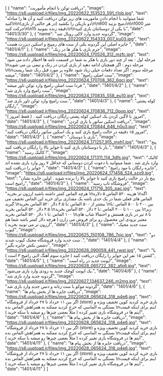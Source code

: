 [
  {
    "name": "دریافت توکن با انجام مأموریت",
    "image": "https://s6.uupload.ir/files/img_20220622_153523_591_t1ob.jpg",
    "text": "شما میتوانید با انجام دادن ماموریت های زیر توکن دریافت کنید و آن ها را مبادله کنید\n\nدو بازیکن را بکشید (در هر حالتی از بازی)\n\n800 دمیج بزنید\n\n1000 متر حرکت کنید\n\n15 دقیقه زنده بمونید\n\nبا یکی از دوستانتان بازی کنید",
    "date": "1401/3/30"
  },
  {
    "name": "گردونه جدید وارد لاکی رویال شد",
    "image": "https://s6.uupload.ir/files/img_20220622_154333_007_ku03.jpg",
    "text": "جایزه اصلی این گردونه یکی از ست های رمپیج و اسکین دیزرت هست ",
    "date": "1401/4/1"
  },
  {
    "name": "جرم بازی با هکر ها در رنک",
    "image": "https://s6.uupload.ir/files/img_20220624_170526_312_mzfc.jpg",
    "text": "مرحله  اول : بعد از چند دور بازی با هکر به شما در قسمت نامه ها اخطار داده می شود \nمرحله دوم : اگر همچنان ادامه دهید از بازی کردن در رنک و تیمی بن می شوید \n\nمرحله سوم : اگر تعداد دفعات خیلی زیاد شود علاوه بر مورد قبل  رنک شما ریست میشه",
    "date": "1401/4/2"
  },
  {
    "name": "ست اصلی رامپج",
    "image": "https://s6.uupload.ir/files/img_20220624_170708_362_6qci.jpg",
    "text": "فردا ست اصلی رامپج وارد توکن تاور میشه  ",
    "date": "1401/4/2"
  },
  {
    "name": "ست رامپج وارد بازی شد",
    "image": "https://s6.uupload.ir/files/img_20220624_170835_558_eu10.jpg",
    "text": "ست رامپج وارد توکن تاور بازی شد.",
    "date": "1401/4/3"
  },
  {
    "name": "کوله پشتی رایگان",
    "image": "https://s6.uupload.ir/files/img_20220624_170836_712_0pop.jpg",
    "text": "امروز با لاگین کردن یک اسکین کوله پشتی رایگان دریافت کنید . ( فقط امروز  )",
    "date": "1401/4/3"
  },
  {
    "name": "دریافت اسکین ساتور با بازی کردن",
    "image": "https://s6.uupload.ir/files/img_20220624_170844_646_h0u3.jpg",
    "text": "امروز ۱۵ دقیقه در حالت رامپج بازی کنید و یک اسکین ساتور رایگان دریافت کنید",
    "date": "1401/4/3"
  },
  {
    "name": "بازی با دوستان",
    "image": "https://s6.uupload.ir/files/img_20220624_171257_915_mxh1.jpg",
    "text": "پنج بار با دوستانتان بازی کنید تا جوایز بالا را رایگان دریافت کنید.",
    "date": "1401/4/3"
  },
  {
    "name": "کالبک رسید !",
    "image": "https://s6.uupload.ir/files/img_20220624_171311_114_3dfs.jpg",
    "text": "کالبک وارد بازی شد . شما میتوانید با دعوت کردن دوستانی که حداقل ۷ روز وارد بازی نشده اند جوایز را دریافت کنید ",
    "date": "1401/4/3"
  },
  {
    "name": "جایزه رایگان با مود رامپج",
    "image": "https://s6.uupload.ir/files/img_20220624_171458_524_szx9.jpg",
    "text": "پنج بار در حالت رامپج بازی کنید تا جوایز بالا را برنده شوید . اولین جایزه نشان رامپج است",
    "date": "1401/4/3"
  },
  {
    "name": "فروشگاه تاپ رسید",
    "image": "https://s6.uupload.ir/files/img_20220624_171716_305_pac.jpg",
    "text": "هرچه الماس کمتر داشته باشید ارزون تر بخرید \nهزینه ۵۲۰ الماس ۵ دلاره \nاگه الماس های فعلی شما در یک حدی باشه یک مقداری برای خرید این الماس تخفیف می گیرید \nبیشتر از ۵۰۰ الماس :با ۴.۵ دلار ۵۲۰ الماس  بخرید \nبین ۲۰۰ تا ۵۰۰ الماس :با ۳.۵ دلار ۵۲۰ الماس بخرید \nبین ۱۰۰ تا ۲۰۰ الماس :با ۲ دلار ۵۲۰ الماس بخرید \nزیر ۱۰۰ الماس :با ۱ دلار ۵۲۰ الماس بخرید \nتا ۸ تیر در بازی هستش و  احتمالا شاپ های معتبر بزودی این محصول رو برای فروش می زارن ( هرچه دلار کمتر باشه شما هم ارزون تر می تونید بخرید )",
    "date": "1401/4/3"
  },
  {
    "name": "ست جدید مجیک کیوب",
    "image": "https://s6.uupload.ir/files/img_20220625_150108_786_7ojc.jpg",
    "text": "دو ست جدید وارد فروشگاه مجیک کیوب شدند .",
    "date": "1401/4/4"
  },
  {
    "name": "دشمن بکش جایزه بگیر",
    "image": "https://s6.uupload.ir/files/img_20220626_090059_441_rwst.jpg",
    "text": "با کشتن ۱۵ نفر این جوایز را رایگان دریافت کنید ( جایزه سوم آهنگ لابی رامپج ۳ است )",
    "date": "1401/4/5"
  },
  {
    "name": "ایونت جدید در راه است",
    "image": "https://s6.uupload.ir/files/img_20220628_065722_382_afp6.jpg",
    "text": "یک ایونت کوچک جدید به زودی وارد بازی می‌شود.",
    "date": "1401/4/6"
  },
  {
    "name": "گردونه جدید وارد بازی شد",
    "image": "https://s6.uupload.ir/files/img_20220627_134637_246_m2mg.jpg",
    "text": "گردونه موکو با ست زنانه و دنس جدید وارد بازی شد",
    "date": "1401/4/6"
  },
  {
    "name": "دریافت جایزه ها از بخش پیام ها",
    "image": "https://s6.uupload.ir/files/img_20220628_065624_318_p4e6.jpg",
    "text": "اگر بین ۱۱ خرداد تا ۲۷ خرداد از فروشگاه (store) بازی خرید کردید کوپن تخفیف ویژه و بستگی به الماسی که خرج کردید ممکنه به همراهش الماس بده \nاینم برای اینکه قیمت آیتم ها در فروشگاه بازی تغییر کرده ( مثلاً بعضی چیزها رو میشه با سکه خرید )",
    "date": "1401/4/6"
  },
  {
    "name": "دریافت جایزه ها از بخش پیام ها",
    "image": "https://s6.uupload.ir/files/img_20220628_065624_318_p4e6.jpg",
    "text": "اگر بین ۱۱ خرداد تا ۲۷ خرداد از فروشگاه (store) بازی خرید کردید کوپن تخفیف ویژه و بستگی به الماسی که خرج کردید ممکنه به همراهش الماس بده \nاینم برای اینکه قیمت آیتم ها در فروشگاه بازی تغییر کرده ( مثلاً بعضی چیزها رو میشه با سکه خرید )",
    "date": "1401/4/11"
  },
  {
    "name": "دریافت جایزه ها از بخش پیام ها",
    "image": "https://s6.uupload.ir/files/img_20220628_065624_318_p4e6.jpg",
    "text": "اگر بین ۱۱ خرداد تا ۲۷ خرداد از فروشگاه (store) بازی خرید کردید کوپن تخفیف ویژه و بستگی به الماسی که خرج کردید ممکنه به همراهش الماس بده \nاینم برای اینکه قیمت آیتم ها در فروشگاه بازی تغییر کرده ( مثلاً بعضی چیزها رو میشه با سکه خرید )",
    "date": "1401/4/11"
  }
]

